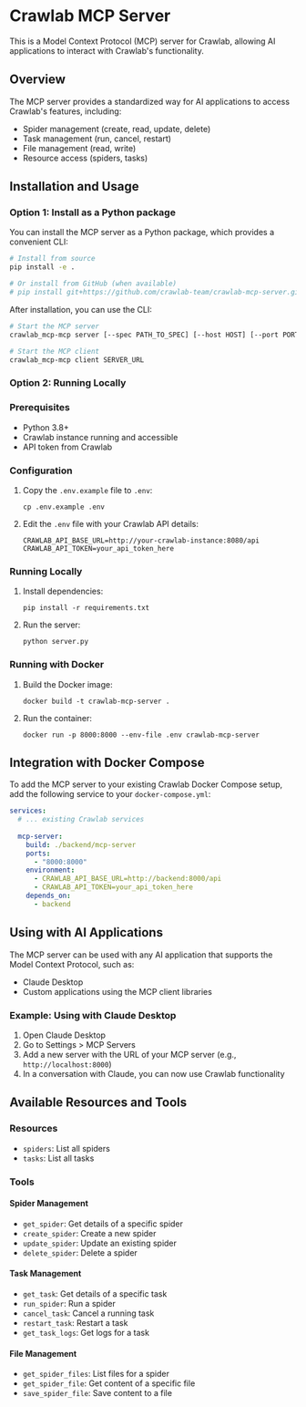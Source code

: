 # Crawlab MCP Server

This is a Model Context Protocol (MCP) server for Crawlab, allowing AI applications to interact with Crawlab's functionality.

## Overview

The MCP server provides a standardized way for AI applications to access Crawlab's features, including:

- Spider management (create, read, update, delete)
- Task management (run, cancel, restart)
- File management (read, write)
- Resource access (spiders, tasks)

## Installation and Usage

### Option 1: Install as a Python package

You can install the MCP server as a Python package, which provides a convenient CLI:

```bash
# Install from source
pip install -e .

# Or install from GitHub (when available)
# pip install git+https://github.com/crawlab-team/crawlab-mcp-server.git
```

After installation, you can use the CLI:

```bash
# Start the MCP server
crawlab_mcp-mcp server [--spec PATH_TO_SPEC] [--host HOST] [--port PORT]

# Start the MCP client
crawlab_mcp-mcp client SERVER_URL
```

### Option 2: Running Locally

### Prerequisites

- Python 3.8+
- Crawlab instance running and accessible
- API token from Crawlab

### Configuration

1. Copy the `.env.example` file to `.env`:
   ```
   cp .env.example .env
   ```

2. Edit the `.env` file with your Crawlab API details:
   ```
   CRAWLAB_API_BASE_URL=http://your-crawlab-instance:8080/api
   CRAWLAB_API_TOKEN=your_api_token_here
   ```

### Running Locally

1. Install dependencies:
   ```
   pip install -r requirements.txt
   ```

2. Run the server:
   ```
   python server.py
   ```

### Running with Docker

1. Build the Docker image:
   ```
   docker build -t crawlab-mcp-server .
   ```

2. Run the container:
   ```
   docker run -p 8000:8000 --env-file .env crawlab-mcp-server
   ```

## Integration with Docker Compose

To add the MCP server to your existing Crawlab Docker Compose setup, add the following service to your `docker-compose.yml`:

```yaml
services:
  # ... existing Crawlab services
  
  mcp-server:
    build: ./backend/mcp-server
    ports:
      - "8000:8000"
    environment:
      - CRAWLAB_API_BASE_URL=http://backend:8000/api
      - CRAWLAB_API_TOKEN=your_api_token_here
    depends_on:
      - backend
```

## Using with AI Applications

The MCP server can be used with any AI application that supports the Model Context Protocol, such as:

- Claude Desktop
- Custom applications using the MCP client libraries

### Example: Using with Claude Desktop

1. Open Claude Desktop
2. Go to Settings > MCP Servers
3. Add a new server with the URL of your MCP server (e.g., `http://localhost:8000`)
4. In a conversation with Claude, you can now use Crawlab functionality

## Available Resources and Tools

### Resources

- `spiders`: List all spiders
- `tasks`: List all tasks

### Tools

#### Spider Management
- `get_spider`: Get details of a specific spider
- `create_spider`: Create a new spider
- `update_spider`: Update an existing spider
- `delete_spider`: Delete a spider

#### Task Management
- `get_task`: Get details of a specific task
- `run_spider`: Run a spider
- `cancel_task`: Cancel a running task
- `restart_task`: Restart a task
- `get_task_logs`: Get logs for a task

#### File Management
- `get_spider_files`: List files for a spider
- `get_spider_file`: Get content of a specific file
- `save_spider_file`: Save content to a file
